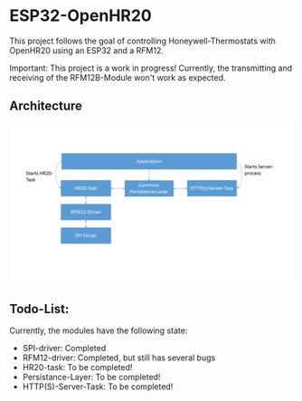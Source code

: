 # ESP32-OpenHR20
This project follows the goal of controlling Honeywell-Thermostats with OpenHR20 using an ESP32 and a RFM12.

Important: This project is a work in progress! Currently, the transmitting and receiving of the RFM12B-Module won't work as expected.


## Architecture  
![alt Architecture](Architecture.png)


## Todo-List: 
Currently, the modules have the following state: 
 * SPI-driver: Completed
 * RFM12-driver: Completed, but still has several bugs
 * HR20-task: To be completed! 
 * Persistance-Layer: To be completed! 
 * HTTP(S)-Server-Task: To be completed! 
